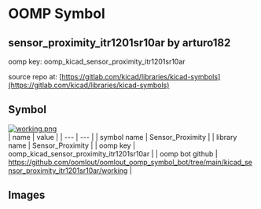 # OOMP Symbol  
## sensor_proximity_itr1201sr10ar  by arturo182  
  
oomp key: oomp_kicad_sensor_proximity_itr1201sr10ar  
  
source repo at: [https://gitlab.com/kicad/libraries/kicad-symbols](https://gitlab.com/kicad/libraries/kicad-symbols)  
## Symbol  
  
[![working.png](working_600.png)](working.png)  
| name | value | 
| --- | --- | 
| symbol name | Sensor_Proximity | 
| library name | Sensor_Proximity | 
| oomp key | oomp_kicad_sensor_proximity_itr1201sr10ar | 
| oomp bot github | https://github.com/oomlout/oomlout_oomp_symbol_bot/tree/main/kicad_sensor_proximity_itr1201sr10ar/working | 
## Images  
